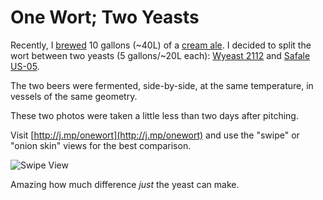 One Wort; Two Yeasts
====================

Recently, I [brewed](http://seancoates.com/brews) 10 gallons (~40L) of a
[cream ale](http://seancoates.com/brews/cacnaca). I decided to split the wort
between two yeasts (5 gallons/~20L each):
[Wyeast 2112](http://www.wyeastlab.com/rw_yeaststrain_detail.cfm?ID=131) and
[Safale US-05](http://www.fermentis.com/fo/60-Beer/60-11_product_rangeHB.asp).

The two beers were fermented, side-by-side, at the same temperature, in vessels
of the same geometry.

These two photos were taken a little less than two days after pitching.

Visit [http://j.mp/onewort](http://j.mp/onewort) and use the "swipe" or
"onion skin" views for the best comparison.

![Swipe View](http://content.screencast.com/users/SeanCoates/folders/Jing/media/7c93b135-a748-4861-b2e7-0b43f22af906/00000460.png)

Amazing how much difference *just* the yeast can make.

